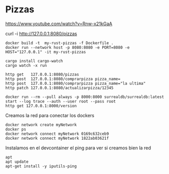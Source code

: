 # Pizzas

https://www.youtube.com/watch?v=Rnw-x21kGaA

curl -i  http://127.0.0.1:8080/pizzas

```shell
docker build -t  my-rust-pizzas -f Dockerfile .  
docker run --network host -p 8080:8080 -e PORT=8080 -e HOST="127.0.0.1" -it my-rust-pizzas
```

```shell
cargo install cargo-watch
cargo watch -x run
```

```shell
http get   127.0.0.1:8080/pizzas
http post  127.0.0.1:8080/comprarpizza pizza_name=
http post  127.0.0.1:8080/comprarpizza pizza_name="la ultima"
http patch 127.0.0.1:8080/actualizarpizza/12345
```

```shell
docker run --rm --pull always -p 8000:8000 surrealdb/surrealdb:latest start --log trace --auth --user root --pass root
http get 127.0.0.1:8000/version
```

Creamos la red para conectar los dockers
```shell
docker network create myNetwork
docker ps
docker network connect myNetwork 0169c632ceb9
docker network connect myNetwork 1822ab03621f
```

Instalamos en el devcontainer el ping para ver si creamos bien la red

```shell
apt
apt update
apt-get install -y iputils-ping
```